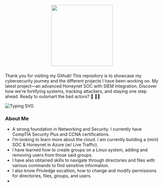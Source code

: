 

<div align="center">   
 <img height="200" src="https://gitlab.com/iruldanet/iruldanet/-/raw/main/img/gitlab-readme-banner-headerv4.gif" />
</div>

###









###
Thank you for visiting my Github! This repository is to showcase my cybersecurity journey and the different projects I have been working on.  My latest project—an advanced Honeynet SOC with SIEM Integration. Discover how we're fortifying systems, tracking attackers, and staying one step ahead. Ready to outsmart the bad actors? 🚀 🚀💡

  <img src="https://readme-typing-svg.herokuapp.com?font=Fira+Code&weight=500&size=25&pause=1000&color=0FC937&center=true&width=435&lines=Welcome+to+my+World" alt="Typing SVG" />
</div>


###

<h3 align="left"> About Me</h3>

-  A strong foundation in Networking and Security. I currently have CompTIA Security Plus and CCNA certifications.
-  I’m looking to learn more about the cloud. I am currently building a (mini) SOC & Honeynet in Azure (w/ Live Traffic).
-  I have learned how to create groups on a Linux system, adding and removing users from those said groups. 
-  I have also obtained skills to navigate through directories and files with various commands to find sensitive information. 
-  I also know Privledge escaltion, how to change and modify permissions for directories, files, groups, and users. 
-  

